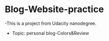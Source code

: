 # Blog-Website-practice
-This is a project from Udacity nanodegree.
- Topic: personal blog-Colors&Review

